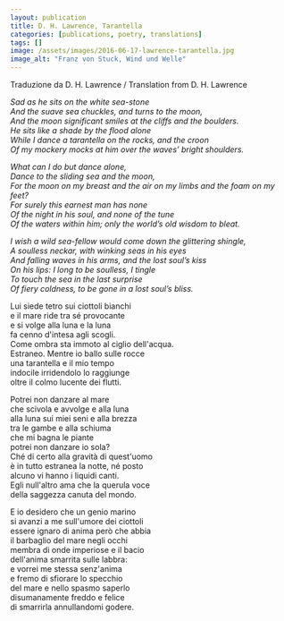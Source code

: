 ```yaml
---
layout: publication
title: D. H. Lawrence, Tarantella
categories: [publications, poetry, translations]
tags: []
image: /assets/images/2016-06-17-lawrence-tarantella.jpg
image_alt: "Franz von Stuck, Wind und Welle"
---
```


Traduzione da D. H. Lawrence / Translation from D. H. Lawrence

<p><em>Sad as he sits on the white sea-stone<br />
And the suave sea chuckles, and turns to the moon,<br />
And the moon significant smiles at the cliffs and the boulders.<br />
He sits like a shade by the flood alone<br />
While I dance a tarantella on the rocks, and the croon<br />
Of my mockery mocks at him over the waves’ bright shoulders.</em></p>

<p><em>What can I do but dance alone,<br />
Dance to the sliding sea and the moon,<br />
For the moon on my breast and the air on my limbs and the foam on my feet?<br />
For surely this earnest man has none<br />
Of the night in his soul, and none of the tune<br />
Of the waters within him; only the world’s old wisdom to bleat.</em></p>

<p><em>I wish a wild sea-fellow would come down the glittering shingle,<br />
A soulless neckar, with winking seas in his eyes<br />
And falling waves in his arms, and the lost soul’s kiss<br />
On his lips: I long to be soulless, I tingle<br />
To touch the sea in the last surprise<br />
Of fiery coldness, to be gone in a lost soul’s bliss.</em></p>

<p>Lui siede tetro sui ciottoli bianchi<br />
e il mare ride tra sé provocante<br />
e si volge alla luna e la luna<br />
fa cenno d'intesa agli scogli.<br />
Come ombra sta immoto al ciglio dell'acqua.<br />
Estraneo. Mentre io ballo sulle rocce<br />
una tarantella e il mio tempo<br />
indocile irridendolo lo raggiunge<br />
oltre il colmo lucente dei flutti.</p>

<p>Potrei non danzare al mare<br />
che scivola e avvolge e alla luna<br />
alla luna sui miei seni e alla brezza<br />
tra le gambe e alla schiuma<br />
che mi bagna le piante<br />
potrei non danzare io sola?<br />
Ché di certo alla gravità di quest'uomo<br />
è in tutto estranea la notte, né posto<br />
alcuno vi hanno i liquidi canti.<br />
Egli null'altro ama che la querula voce<br />
della saggezza canuta del mondo.</p>

<p>E io desidero che un genio marino<br />
si avanzi a me sull'umore dei ciottoli<br />
essere ignaro di anima però che abbia<br />
il barbaglio del mare negli occhi<br />
membra di onde imperiose e il bacio<br />
dell'anima smarrita sulle labbra:<br />
e vorrei me stessa senz'anima<br />
e fremo di sfiorare lo specchio<br />
del mare e nello spasmo saperlo<br />
disumanamente freddo e felice<br />
di smarrirla annullandomi godere.</p>
